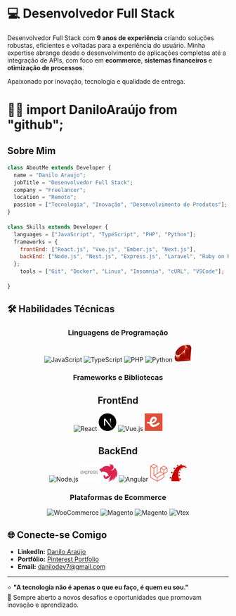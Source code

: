 # 💻 Desenvolvedor Full Stack

Desenvolvedor Full Stack com **9 anos de experiência** criando soluções robustas, eficientes e voltadas para a experiência do usuário. Minha expertise abrange desde o desenvolvimento de aplicações completas até a integração de APIs, com foco em **ecommerce**, **sistemas financeiros** e **otimização de processos**. 

Apaixonado por inovação, tecnologia e qualidade de entrega.

# 👨‍💻 import DaniloAraújo from "github";

## Sobre Mim
```javascript
class AboutMe extends Developer {
  name = "Danilo Araujo";
  jobTitle = "Desenvolvedor Full Stack";
  company = "Freelancer";
  location = "Remoto";
  passion = ["Tecnologia", "Inovação", "Desenvolvimento de Produtos"];
}

class Skills extends Developer {
  languages = ["JavaScript", "TypeScript", "PHP", "Python"];
  frameworks = {
    frontEnd: ["React.js", "Vue.js", "Ember.js", "Next.js"],
    backEnd: ["Node.js", "Nest.js", "Express.js", "Laravel", "Ruby on Rails"]
  };
    tools = ["Git", "Docker", "Linux", "Insomnia", "cURL", "VSCode"];

}
```


## 🛠️ Habilidades Técnicas

<div align="center">

### Linguagens de Programação
<p>
  <img src="https://cdn.jsdelivr.net/gh/devicons/devicon/icons/javascript/javascript-original.svg" height="40" alt="JavaScript"/>
  
  <img src="https://cdn.jsdelivr.net/gh/devicons/devicon/icons/typescript/typescript-original.svg" height="40" alt="TypeScript"/>

  <img src="https://cdn.jsdelivr.net/gh/devicons/devicon/icons/php/php-original.svg" height="40" alt="PHP"/>
  
  <img src="https://cdn.jsdelivr.net/gh/devicons/devicon/icons/python/python-original.svg" height="40" alt="Python"/>

   <img src="https://github.com/devicons/devicon/blob/v2.16.0/icons/ruby/ruby-original.svg" height="40" alt="Ruby"/>
</p>

### Frameworks e Bibliotecas

## FrontEnd
<p>
  <img src="https://cdn.jsdelivr.net/gh/devicons/devicon/icons/react/react-original.svg" height="40" alt="React"/>

   <img src="https://github.com/devicons/devicon/blob/v2.16.0/icons/nextjs/nextjs-original.svg" height="40" alt="Next.js"/>
  
  <img src="https://cdn.jsdelivr.net/gh/devicons/devicon/icons/vuejs/vuejs-original.svg" height="40" alt="Vue.js"/>

  <img src="https://github.com/devicons/devicon/blob/v2.16.0/icons/ember/ember-plain.svg" height="40" alt="Ember.js"/>
</p>

## BackEnd
<p>
  <img src="https://cdn.jsdelivr.net/gh/devicons/devicon/icons/nodejs/nodejs-original.svg" height="40" alt="Node.js"/>

  <img src="https://github.com/devicons/devicon/blob/v2.16.0/icons/express/express-original-wordmark.svg" height="40" alt="Express.js"/>

  <img src="https://github.com/devicons/devicon/blob/v2.16.0/icons/nestjs/nestjs-original.svg" height="40" alt="Nest.js"/>

  <img src="https://cdn.jsdelivr.net/gh/devicons/devicon/icons/angularjs/angularjs-original.svg" height="40" alt="Angular"/>

  <img src="https://github.com/devicons/devicon/blob/v2.16.0/icons/laravel/laravel-original.svg" height="40" alt="Laravel"/>

  <img src="https://github.com/devicons/devicon/blob/v2.16.0/icons/rails/rails-plain.svg" height="40" alt="Ruby on Rails"/>
</p>

### Plataformas de Ecommerce
<p>
  <img src="https://cdn.jsdelivr.net/gh/devicons/devicon/icons/woocommerce/woocommerce-original.svg" height="40" alt="WooCommerce"/>
  
  <img src="https://cdn.jsdelivr.net/gh/devicons/devicon/icons/magento/magento-original.svg" height="40" alt="Magento"/>
  <img src="https://cdn.jsdelivr.net/gh/devicons/devicon/icons/wordpress/wordpress-original.svg" height="40" alt="Magento"/>

  <img src="https://companieslogo.com/img/orig/VTEX-64045aa2.png?t=1720244494" height="40" alt="Vtex"/>
</p>

</div>

## 🌐 Conecte-se Comigo

- **LinkedIn:** [Danilo Araújo](https://www.linkedin.com/in/daniloraujo/)  
- **Portfólio:** [Pinterest Portfolio](https://br.pinterest.com/danilodevops/portfolio/)  
- **Email:** danilodev7@gmail.com

---

⭐ **"A tecnologia não é apenas o que eu faço, é quem eu sou."**  
🚀 Sempre aberto a novos desafios e oportunidades que promovam inovação e aprendizado.
